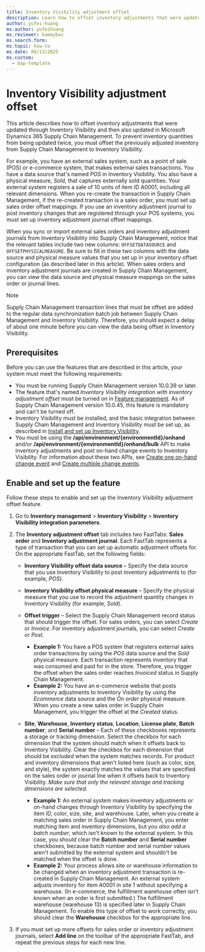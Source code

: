 ```yaml
---
title: Inventory Visibility adjustment offset
description: Learn how to offset inventory adjustments that were updated through Inventory Visibility and then also updated in Microsoft Dynamics 365 Supply Chain Management.
author: yufei-huang
ms.author: yufeihuang
ms.reviewer: kamaybac
ms.search.form:
ms.topic: how-to
ms.date: 08/13/2025
ms.custom:
  - bap-template
---
```


# Inventory Visibility adjustment offset

This article describes how to offset inventory adjustments that were updated through Inventory Visibility and then also updated in Microsoft Dynamics 365 Supply Chain Management. To prevent inventory quantities from being updated twice, you must offset the previously adjusted inventory from Supply Chain Management to Inventory Visibility.

For example, you have an external sales system, such as a point of sale (POS) or e-commerce system, that makes external sales transactions. You have a data source that's named *POS* in Inventory Visibility. You also have a physical measure, *Sold*, that captures externally sold quantities. Your external system registers a sale of 10 units of item ID A0001, including all relevant dimensions. When you re-create the transaction in Supply Chain Management, if the re-created transaction is a sales order, you must set up sales order offset mappings. If you use an inventory adjustment journal to post inventory changes that are registered through your POS systems, you must set up inventory adjustment journal offset mappings.

When you sync or import external sales orders and inventory adjustment journals from Inventory Visibility into Supply Chain Management, notice that  the relevant tables include two new columns: `OFFSETDATASOURCE` and `OFFSETPHYSICALMEASURE`. Be sure to fill in these two columns with the data source and physical measure values that you set up in your inventory offset configuration (as described later in this article). When sales orders and inventory adjustment journals are created in Supply Chain Management, you can view the data source and physical measure mappings on the sales order or journal lines.

> [!NOTE]
> Supply Chain Management transaction lines that must be offset are added to the regular data synchronization batch job between Supply Chain Management and Inventory Visibility. Therefore, you should expect a delay of about one minute before you can view the data being offset in Inventory Visibility.

## Prerequisites

Before you can use the features that are described in this article, your system must meet the following requirements:

- You must be running Supply Chain Management version 10.0.39 or later.
- The feature that's named *Inventory Visibility integration with inventory adjustment offset* must be turned on in [Feature management](../../fin-ops-core/fin-ops/get-started/feature-management/feature-management-overview.md). As of Supply Chain Management version 10.0.45, this feature is mandatory and can't be turned off.
- Inventory Visibility must be installed, and the basic integration between Supply Chain Management and Inventory Visibility must be set up, as described in [Install and set up Inventory Visibility](inventory-visibility-setup.md).
- You must be using the **/api/environment/\{environmentId\}/onhand** and/or **/api/environment/\{environmentId\}/onhand/bulk** API to make inventory adjustments and post on-hand change events to Inventory Visibility. For information about these two APIs, see [Create one on-hand change event](inventory-visibility-api.md#create-one-onhand-change-event) and [Create multiple change events](inventory-visibility-api.md#create-multiple-onhand-change-events).

## Enable and set up the feature

Follow these steps to enable and set up the Inventory Visibility adjustment offset feature.

1. Go to **Inventory management** \> **Inventory Visibility** \> **Inventory Visibility integration parameters**.
1. The **Inventory adjustment offset** tab includes two FastTabs: **Sales order** and **Inventory adjustment journal**. Each FastTab represents a type of transaction that you can set up automatic adjustment offsets for. On the appropriate FastTab, set the following fields:

    - **Inventory Visibility offset data source** – Specify the data source that you use Inventory Visibility to post inventory adjustments to (for example, *POS*).
    - **Inventory Visibility offset physical measure** – Specify the physical measure that you use to record the adjustment quantity changes in Inventory Visibility (for example, *Sold*).
    - **Offset trigger** – Select the Supply Chain Management record status that should trigger the offset. For sales orders, you can select *Create* or *Invoice*. For inventory adjustment journals, you can select *Create* or *Post*.

        - **Example 1:** You have a POS system that registers external sales order transactions by using the *POS* data source and the *Sold* physical measure. Each transaction represents inventory that was consumed and paid for in the store. Therefore, you trigger the offset when the sales order reaches *Invoiced* status in Supply Chain Management.
        - **Example 2:** You have an e-commerce website that posts inventory adjustments to Inventory Visibility by using the *Ecommerce* data source and the *On order* physical measure. When you create a new sales order in Supply Chain Management, you trigger the offset at the *Created* status.

    - **Site**, **Warehouse**, **Inventory status**, **Location**, **License plate**, **Batch number**, and **Serial number** – Each of these checkboxes represents a storage or tracking dimension. Select the checkbox for each dimension that the system should match when it offsets back to Inventory Visibility. Clear the checkbox for each dimension that should be *excluded* when the system matches records. For product and inventory dimensions that aren't listed here (such as color, size, and style), the system exactly matches the values that are specified on the sales order or journal line when it offsets back to Inventory Visibility. *Make sure that only the relevant storage and tracking dimensions are selected.*

        - **Example 1:** An external system makes inventory adjustments or on-hand changes through Inventory Visibility by specifying the item ID, color, size, site, and warehouse. Later, when you create a matching sales order in Supply Chain Management, you enter matching item and inventory dimensions, but *you also add a batch number*, which isn't known to the external system. In this case, you should clear the **Batch number** and **Serial number** checkboxes, because batch number and serial number values aren't submitted by the external system and shouldn't be matched when the offset is done.
        - **Example 2:** Your process allows site or warehouse information to be changed when an inventory adjustment transaction is re-created in Supply Chain Management. An external system adjusts inventory for item A0001 in site 1 without specifying a warehouse. (In e-commerce, the fulfillment warehouse often isn't known when an order is first submitted.) The fulfillment warehouse (warehouse 13) is specified later in Supply Chain Management. To enable this type of offset to work correctly, you should clear the **Warehouse** checkbox for the appropriate line.

1. If you must set up more offsets for sales order or inventory adjustment journals, select **Add line** on the toolbar of the appropriate FastTab, and repeat the previous steps for each new line.
